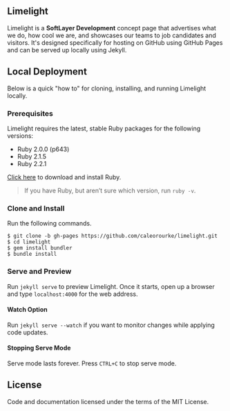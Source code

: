 ## Limelight

Limelight is a **SoftLayer Development** concept page that advertises what we do, how cool we are, and showcases our teams to job candidates and visitors. It's designed specifically for hosting on GitHub using GitHub Pages and can be served up locally using Jekyll.

## Local Deployment

Below is a quick "how to" for cloning, installing, and running Limelight locally.

### Prerequisites

Limelight requires the latest, stable Ruby packages for the following versions: 

* Ruby 2.0.0 (p643)
* Ruby 2.1.5
* Ruby 2.2.1

[Click here](http://www.ruby-lang.org/en/downloads) to download and install Ruby. 

> If you have Ruby, but aren’t sure which version, run `ruby -v`.

### Clone and Install

Run the following commands.

    $ git clone -b gh-pages https://github.com/caleorourke/limelight.git
    $ cd limelight
    $ gem install bundler
    $ bundle install

### Serve and Preview

Run `jekyll serve` to preview Limelight. Once it starts, open up a browser and type `localhost:4000` for the web address.

#### Watch Option

Run `jekyll serve --watch` if you want to monitor changes while applying code updates.

#### Stopping Serve Mode

Serve mode lasts forever. Press `CTRL+C` to stop serve mode.

## License

Code and documentation licensed under the terms of the MIT License.

